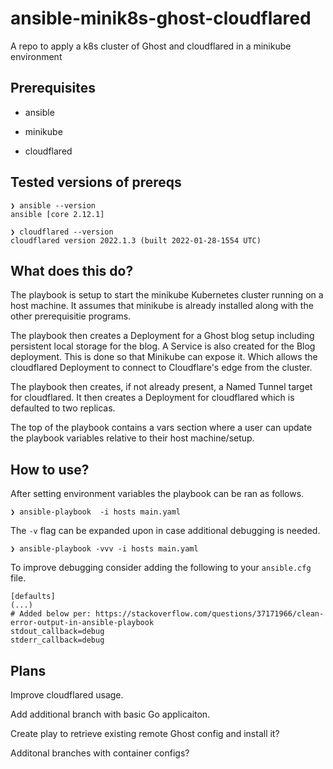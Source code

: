 # ansible-minik8s-ghost-cloudflared
A repo to apply a k8s cluster of Ghost and cloudflared in a minikube environment 

## Prerequisites

* ansible 

* minikube

* cloudflared

## Tested versions of prereqs

```
❯ ansible --version
ansible [core 2.12.1]

❯ cloudflared --version
cloudflared version 2022.1.3 (built 2022-01-28-1554 UTC)

```

## What does this do?

The playbook is setup to start the minikube Kubernetes cluster running on a host machine. It assumes that minikube is already installed along with the other prerequisitie programs.

The playbook then creates a Deployment for a Ghost blog setup including persistent local storage for the blog. A Service is also created for the Blog deployment. This is done so that Minikube can expose it. Which allows the cloudflared Deployment to connect to Cloudflare's edge from the cluster.

The playbook then creates, if not already present, a Named Tunnel target for cloudflared. It then creates a Deployment for cloudflared which is defaulted to two replicas.

The top of the playbook contains a vars section where a user can update the playbook variables relative to their host machine/setup.

## How to use?

After setting environment variables the playbook can be ran as follows.

```
❯ ansible-playbook  -i hosts main.yaml
```

The `-v` flag can be expanded upon in case additional debugging is needed.

```
❯ ansible-playbook -vvv -i hosts main.yaml
```

To improve debugging consider adding the following to your `ansible.cfg` file.

```
[defaults]
(...)
# Added below per: https://stackoverflow.com/questions/37171966/clean-error-output-in-ansible-playbook
stdout_callback=debug
stderr_callback=debug
```

## Plans

Improve cloudflared usage.

Add additional branch with basic Go applicaiton. 

Create play to retrieve existing remote Ghost config and install it?

Additonal branches with container configs?